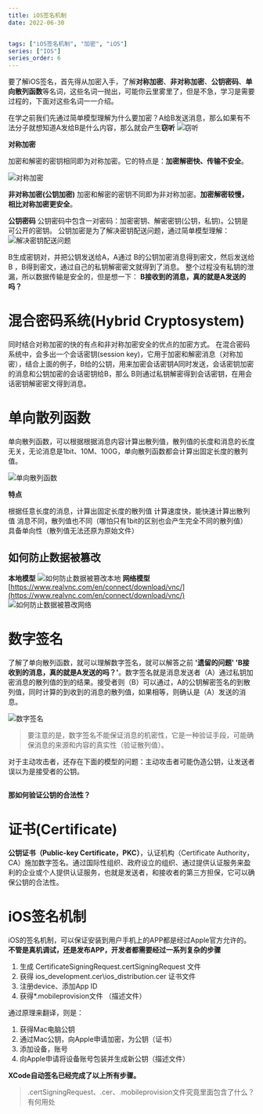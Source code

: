 ```yaml
---
title: iOS签名机制
date: 2022-06-30


tags: ["iOS签名机制", "加密", "iOS"]
series: ["IOS"]
series_order: 6
---
```



要了解iOS签名，首先得从加密入手，了解**对称加密**、**非对称加密**、**公钥密码**、**单向散列函数**等名词，这些名词一抛出，可能你云里雾里了，但是不急，学习是需要过程的，下面对这些名词一一介绍。


在学之前我们先通过简单模型理解为什么要加密？A给B发送消息，那么如果有不法分子就想知道A发给B是什么内容，那么就会产生**窃听**
![窃听](1.png)

**对称加密**

加密和解密的密钥相同即为对称加密。它的特点是：**加密解密快、传输不安全**。

![对称加密](2.png)


**非对称加密(公钥加密)**
加密和解密的密钥不同即为非对称加密。**加密解密较慢，相比对称加密更安全**。

**公钥密码**
公钥密码中包含一对密码：加密密钥、解密密钥(公钥，私钥)。公钥是可公开的密钥。
公钥加密是为了解决密钥配送问题，通过简单模型理解：
![解决密钥配送问题](3.png)

B生成密钥对，并把公钥发送给A，A通过 B的公钥加密消息得到密文，然后发送给B ，B得到密文，通过自己的私钥解密密文就得到了消息。
整个过程没有私钥的泄漏，所以数据传输是安全的，但是想一下：
**B接收到的消息，真的就是A发送的吗？**

# 混合密码系统(Hybrid Cryptosystem)

同时结合对称加密的快的有点和非对称加密安全的优点的加密方式。
在混合密码系统中，会多出一个会话密钥(session key)，它用于加密和解密消息（对称加密），结合上面的例子，B给的公钥，用来加密会话密钥A同时发送，会话密钥加密的消息和公钥加密的会话密钥给B，那么 B则通过私钥解密得到会话密钥，在用会话密钥解密密文得到消息。

# 单向散列函数
单向散列函数，可以根据根据消息内容计算出散列值，散列值的长度和消息的长度无关，无论消息是1bit、10M、100G，单向散列函数都会计算出固定长度的散列值。

![单向散列函数](4.png)

**特点**

根据任意长度的消息，计算出固定长度的散列值
计算速度快，能快速计算出散列值
消息不同，散列值也不同（哪怕只有1bit的区别也会产生完全不同的散列值）
具备单向性（散列值无法还原为原始文件）

## 如何防止数据被篡改

**本地模型**
![如何防止数据被篡改本地](5.png)
**网络模型**
[https://www.realvnc.com/en/connect/download/vnc/](https://www.realvnc.com/en/connect/download/vnc/)
![如何防止数据被篡改网络](6.png)

# 数字签名

了解了单向散列函数，就可以理解数字签名，就可以解答之前 **'遗留的问题' 'B接收到的消息，真的就是A发送的吗？'**。数字签名就是消息发送者（A）通过私钥加密消息的散列值的到的结果。接受者则（B）可以通过，A的公钥解密签名的到散列值，同时计算的到收到的消息的散列值，如果相等，则确认是（A）发送的消息。

![数字签名](7.png)

> 要注意的是，数字签名不能保证消息的机密性，它是一种验证手段，可能确保消息的来源和内容的真实性（验证散列值）。

对于主动攻击者，还存在下面的模型的问题：主动攻击者可能伪造公钥，让发送者误以为是接受者的公钥。

![]()

**那如何验证公钥的合法性？**

# 证书(Certificate)

**公钥证书（Public-key Certificate，PKC）**，认证机构（Certificate Authority，CA）施加数字签名。通过国际性组织、政府设立的组织、通过提供认证服务来盈利的企业或个人提供认证服务，也就是发送者，和接收者的第三方担保，它可以确保公钥的合法性。
![]()

# iOS签名机制
iOS的签名机制，可以保证安装到用户手机上的APP都是经过Apple官方允许的。
**不管是真机调试，还是发布APP，开发者都需要经过一系列复杂的步骤**
1. 生成 CertificateSigningRequest.certSigningRequest 文件
2. 获得 ios_development.cer\ios_distribution.cer 证书文件
3. 注册device、添加App ID
4. 获得*.mobileprovision文件 （描述文件）

通过原理来翻译，则是：

1. 获得Mac电脑公钥
2. 通过Mac公钥，向Apple申请加密，为公钥（证书）
3. 添加设备，账号
4. 向Apple申请将设备账号包装并生成新公钥（描述文件）

**XCode自动签名已经完成了以上所有步骤。**


> .certSigningRequest、.cer、.mobileprovision文件究竟里面包含了什么？有何用处

